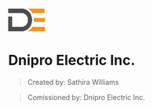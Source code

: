 ![image](https://github.com/pwSathira/Dnipro_Electric/blob/master/src/components/DPELogo50.png?raw=true) 
# Dnipro Electric Inc. 
> Created by: Sathira Williams

> Comissioned by: Dnipro Electric Inc.

